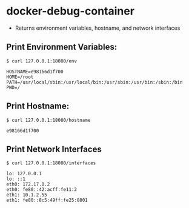 # docker-debug-container
* Returns environment variables, hostname, and network interfaces

## Print Environment Variables:
```
$ curl 127.0.0.1:18080/env

HOSTNAME=e98166d1f700
HOME=/root
PATH=/usr/local/sbin:/usr/local/bin:/usr/sbin:/usr/bin:/sbin:/bin
PWD=/
```

## Print Hostname:
```
$ curl 127.0.0.1:18080/hostname

e98166d1f700
```

## Print Network Interfaces

```
$ curl 127.0.0.1:18080/interfaces

lo: 127.0.0.1
lo: ::1
eth0: 172.17.0.2
eth0: fe80::42:acff:fe11:2
eth1: 10.1.2.55
eth1: fe80::8c5:49ff:fe25:8801
```
